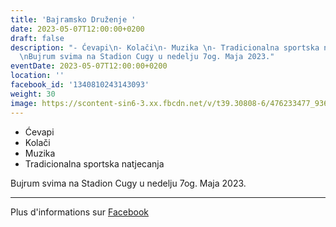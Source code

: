 ```yaml
---
title: 'Bajramsko Druženje '
date: 2023-05-07T12:00:00+0200
draft: false
description: "- Ćevapi\n- Kolači\n- Muzika \n- Tradicionalna sportska natjecanja\n\
  \nBujrum svima na Stadion Cugy u nedelju 7og. Maja 2023."
eventDate: 2023-05-07T12:00:00+0200
location: ''
facebook_id: '1340810243143093'
weight: 30
image: https://scontent-sin6-3.xx.fbcdn.net/v/t39.30808-6/476233477_936651505262116_4103480540059516894_n.jpg?_nc_cat=110&ccb=1-7&_nc_sid=9e60e4&_nc_eui2=AeFQhqvF9Hgu-iiem6T5_GRlyUsyY3C6QsbJSzJjcLpCxlbQ9RJWXmRrJ0FeZQT5LkInZ5uy8N_Z1lF9qTZRD5Wg&_nc_ohc=ix5fOrirZuMQ7kNvwE5Uoqj&_nc_oc=Adk4J-gY6ioFmyhaFmsfQxLd_xNE1UEV_PykD9fjfhXSSUe5I-OELXa9BhUTGcmNmJQ&_nc_zt=23&_nc_ht=scontent-sin6-3.xx&edm=ABTKTjYEAAAA&_nc_gid=Y-sZ0Ik4eDujD0dnvSUhGg&oh=00_AfP6c7U2pB_l3NeSL-B1HYg0Z_ZuZzuiQjK4hc_NLvUEIg&oe=6866734B
---
```


- Ćevapi
- Kolači
- Muzika 
- Tradicionalna sportska natjecanja

Bujrum svima na Stadion Cugy u nedelju 7og. Maja 2023.

---

Plus d'informations sur [Facebook](https://facebook.com/events/1340810243143093)